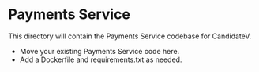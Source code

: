 # Payments Service

This directory will contain the Payments Service codebase for CandidateV.

- Move your existing Payments Service code here.
- Add a Dockerfile and requirements.txt as needed. 